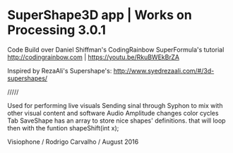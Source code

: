 # SuperShape3D app | Works on Processing 3.0.1


Code Build over Daniel Shiffman's CodingRainbow SuperFormula's tutorial
http://codingrainbow.com | https://youtu.be/RkuBWEkBrZA

Inspired by RezaAli's Supershape's: http://www.syedrezaali.com/#/3d-supershapes/

/////

Used for performing live visuals
Sending sinal through Syphon to mix with other visual content and software
Audio Amplitude changes color cycles
Tab SaveShape has an array to store nice shapes' definitions. that will loop then with the funtion shapeShift(int x);

Visiophone / Rodrigo Carvalho / August 2016

